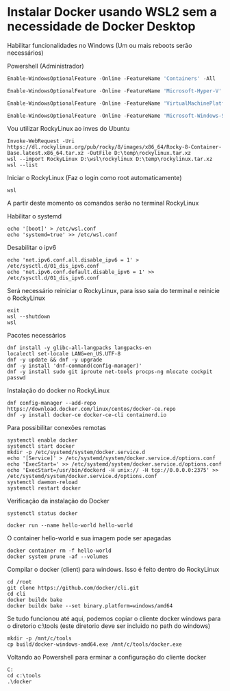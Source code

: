 # Instalar Docker usando WSL2 sem a necessidade de Docker Desktop

Habilitar funcionalidades no Windows (Um ou mais reboots serão necessários)

Powershell (Administrador)

```powershell
Enable-WindowsOptionalFeature -Online -FeatureName 'Containers' -All
```
```powershell
Enable-WindowsOptionalFeature -Online -FeatureName 'Microsoft-Hyper-V' -All
```
```powershell
Enable-WindowsOptionalFeature -Online -FeatureName 'VirtualMachinePlatform' -All
```
```powershell
Enable-WindowsOptionalFeature -Online -FeatureName 'Microsoft-Windows-Subsystem-Linux' -All
```


Vou utilizar RockyLinux ao inves do Ubuntu
```
Invoke-WebRequest -Uri https://dl.rockylinux.org/pub/rocky/8/images/x86_64/Rocky-8-Container-Base.latest.x86_64.tar.xz -OutFile D:\temp\rockylinux.tar.xz
wsl --import RockyLinux D:\wsl\rockylinux D:\temp\rockylinux.tar.xz
wsl --list
```

Iniciar o RockyLinux (Faz o login como root automaticamente)

```
wsl
```
A partir deste momento os comandos serão no terminal RockyLinux

Habilitar o systemd
```
echo '[boot]' > /etc/wsl.conf
echo 'systemd=true' >> /etc/wsl.conf
```
Desabilitar o ipv6
```
echo 'net.ipv6.conf.all.disable_ipv6 = 1' > /etc/sysctl.d/01_dis_ipv6.conf
echo 'net.ipv6.conf.default.disable_ipv6 = 1' >> /etc/sysctl.d/01_dis_ipv6.conf
```

Será necessário reiniciar o RockyLinux, para isso saia do terminal e reinicie o RockyLinux
```
exit
wsl --shutdown
wsl
```
Pacotes necessários

```
dnf install -y glibc-all-langpacks langpacks-en
localectl set-locale LANG=en_US.UTF-8
dnf -y update && dnf -y upgrade
dnf -y install 'dnf-command(config-manager)'
dnf -y install sudo git iproute net-tools procps-ng mlocate cockpit passwd
```
Instalação do docker no RockyLinux
```
dnf config-manager --add-repo https://download.docker.com/linux/centos/docker-ce.repo
dnf -y install docker-ce docker-ce-cli containerd.io
```
Para possibilitar conexões remotas
```
systemctl enable docker
systemctl start docker
mkdir -p /etc/systemd/system/docker.service.d
echo '[Service]' > /etc/systemd/system/docker.service.d/options.conf
echo 'ExecStart=' >> /etc/systemd/system/docker.service.d/options.conf
echo 'ExecStart=/usr/bin/dockerd -H unix:// -H tcp://0.0.0.0:2375' >> /etc/systemd/system/docker.service.d/options.conf
systemctl daemon-reload
systemctl restart docker
```

Verificação da instalação do Docker
```
systemctl status docker
```
```
docker run --name hello-world hello-world
```

O container hello-world e sua imagem pode ser apagadas
```
docker container rm -f hello-world
docker system prune -af --volumes
```
Compilar o docker (client) para windows. Isso é feito dentro do RockyLinux
```
cd /root
git clone https://github.com/docker/cli.git
cd cli
docker buildx bake
docker buildx bake --set binary.platform=windows/amd64
```
Se tudo funcionou até aqui, podemos copiar o cliente docker windows para o diretorio c:\tools (este diretorio deve ser incluido no path do windows)
```
mkdir -p /mnt/c/tools
cp build/docker-windows-amd64.exe /mnt/c/tools/docker.exe
```
Voltando ao Powershell para erminar a configuração do cliente docker
```
C:
cd c:\tools
.\docker
```